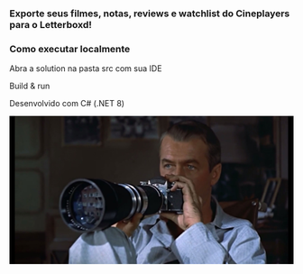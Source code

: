 ### Exporte seus filmes, notas, reviews e watchlist do Cineplayers para o Letterboxd!

### Como executar localmente

Abra a solution na pasta src com sua IDE

Build & run


Desenvolvido com C# (.NET 8)

![Janela Indiscreta (Alfred Hitchcock, 1954](readme.jpg)


